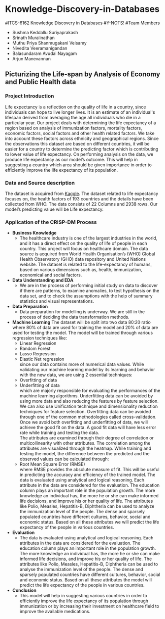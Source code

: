 # Knowledge-Discovery-in-Databases
#ITCS-6162 Knowledge Discovery in Databases
#Y-NOTS!
#Team Members
-	Sushma Keddallu Suriyaprakash
-	Srinath Muralinathan
-	Muthu Priya Shanmugakani Velsamy
-	Nivedita Veeramanigandan
-	Balasundaram Avudai Nayagam
-	Arjun Manevannan

## Picturizing the Life-span by Analysis of Economy and Public Health data
<h3>Project Introduction</h3>
	Life expectancy is a reflection on the quality of life in a country, since individuals can hope to live longer lives. It is an estimate of an individual's lifespan derived from averaging the age all individuals who die in a particular year. Our project deals with determining the life expectancy of a region based on analysis of immunization factors, mortality factors, economic factors, social factors and other health related factors. We take into account these factors across ethnicity and geographical regions. Since the observations this dataset are based on different countries, it will be easier for a country to determine the predicting factor which is contributing to lower value of life expectancy. On performing analysis on the data, we produce life expectancy as our model’s outcome. This will help in suggesting a country which area should be given importance in order to efficiently improve the life expectancy of its population.
	
### Data and Source description
The dataset is acquired from [Kaggle](https://www.kaggle.com/kumarajarshi/life-expectancy-who/).
The dataset related to life expectancy focuses on, the health factors of 193 countries and the details have been collected from WHO. The data consists of 22 Columns and 2938 rows. Our model’s predicting value will be Life expectancy.

### Application of the CRISP-DM Process
- <b>Business Knowledge</b>
  - The healthcare industry is one of the largest industries in the world, and it has a direct effect on the quality of life of people in each country. This project will focus on healthcare domain. The data source is acquired from World Health Organisation’s (WHO) Global Health Observatory (GHO) data repository and United Nations website. The dataset is related to the life-expectancy of humans, based on various dimensions such as, health, immunization, economical and social factors. 
- <b>Data Understanding and EDA</b>
  - We are in the process of performing initial study on data to discover if there are patterns, to examine anomalies, to test hypothesis on the data set, and to check the assumptions with the help of summary statistics and visual representations.
- <b>Data Preparation</b>
  - Data preparation for modelling is underway. We are still in the process of deciding the data transformation methods. 
- <b>Machine Learning</b>
  The dataset will be split into two data 80:20 ratio where 80% of data are used for training the model and 20% of data are used for testing the model. The model will be trained through various regression techniques like:<br>
	-	Linear Regression<br>
	-	Random Forest<br>
	-	Lasso Regression<br>
	-	Elastic Net regression<br>
since our data contains more of numerical data values. While validating our machine learning model by its learning and behavior with the new data, we are using 2 essential techniques:<br>
	-	Overfitting of data<br>
	-	Underfitting of data<br>
which are majorly responsible for evaluating the performances of the machine learning algorithms. Underfitting data can be avoided by using more data and also reducing the features by feature selection. We can also use Unification technique and dimensionality reduction techniques for feature selection. Overfitting data can be avoided through one of the common methodologies called cross-validation. Once we avoid both overfitting and underfitting of data, we will achieve the good fit on the data. A good fit data will have less error rate while training and testing the data.<br>
The attributes are examined through their degree of correlation or multicollinearity with other attributes. The correlation among the attributes are visualized through the heatmap. While training and testing the model, the difference between the predicted and the observed values can be calculated through:<br>
	-	Root Mean Square Error (RMSE)<br>
where RMSE provides the absolute measure of fit. This will be useful in predicting the accuracy and efficiency of the trained model.
The data is evaluated using analytical and logical reasoning. Each attribute in the data are considered for the evaluation. The education column plays an important role in the population growth. The more knowledge an individual has, the more he or she can make informed life decisions, and improve his or her quality of life.
The attributes like Polio, Measles, Hepatitis-B, Diphtheria can be used to analyze the immunization level of the people. The dense and sparsely populated countries have different cultures, behavior, social and economic status. Based on all these attributes we will predict the life expectancy of the people in various countries.<br>
- <b>Evaluation</b>
  - The data is evaluated using analytical and logical reasoning. Each attributes in the data are considered for the evaluation. The education column plays an important role in the population growth. The more knowledge an individual has, the more he or she can make informed life decisions, and improve his or her quality of life. 
The attributes like Polio, Measles, Hepatitis-B, Diphtheria can be used to analyse the immunization level of the people. The dense and sparsely populated countries have different cultures, behavior, social and economic status. Based on all these attributes the model will predict the life expectancy of the people in various countries. 
- <b>Conclusion</b>
  - This model will help in suggesting various countries in order to efficiently improve the life expectancy of its population through immunization or by increasing their investment on healthcare field to improve the available medications.

